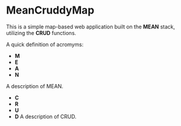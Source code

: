 # MeanCruddyMap
This is a simple map-based web application built on the **MEAN** stack, utilizing the **CRUD** functions.

A quick definition of acromyms:
 - **M**
 - **E**
 - **A**
 - **N**

 A description of MEAN.
 
 - **C**
 - **R**
 - **U**
 - **D**
A description of CRUD.